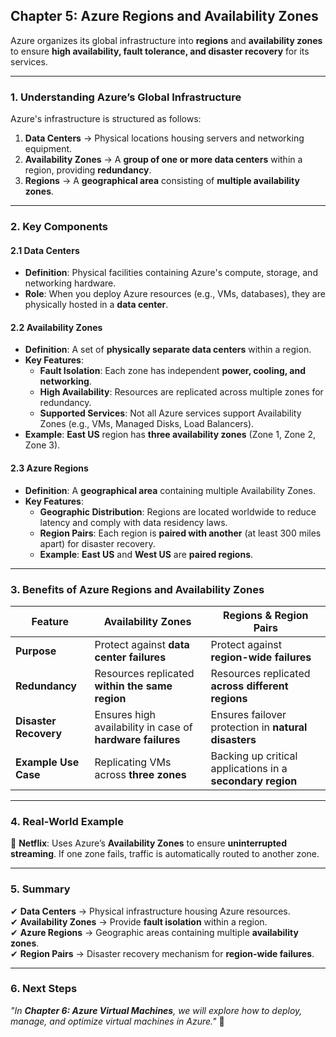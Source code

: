 ## **Chapter 5: Azure Regions and Availability Zones**  

Azure organizes its global infrastructure into **regions** and **availability zones** to ensure **high availability, fault tolerance, and disaster recovery** for its services.  

---

### **1. Understanding Azure’s Global Infrastructure**  

Azure's infrastructure is structured as follows:  
1. **Data Centers** → Physical locations housing servers and networking equipment.  
2. **Availability Zones** → A **group of one or more data centers** within a region, providing **redundancy**.  
3. **Regions** → A **geographical area** consisting of **multiple availability zones**.  

---

### **2. Key Components**  

#### **2.1 Data Centers**  
- **Definition**: Physical facilities containing Azure's compute, storage, and networking hardware.  
- **Role**: When you deploy Azure resources (e.g., VMs, databases), they are physically hosted in a **data center**.  

#### **2.2 Availability Zones**  
- **Definition**: A set of **physically separate data centers** within a region.  
- **Key Features**:  
  - **Fault Isolation**: Each zone has independent **power, cooling, and networking**.  
  - **High Availability**: Resources are replicated across multiple zones for redundancy.  
  - **Supported Services**: Not all Azure services support Availability Zones (e.g., VMs, Managed Disks, Load Balancers).  
- **Example**: **East US** region has **three availability zones** (Zone 1, Zone 2, Zone 3).  

#### **2.3 Azure Regions**  
- **Definition**: A **geographical area** containing multiple Availability Zones.  
- **Key Features**:  
  - **Geographic Distribution**: Regions are located worldwide to reduce latency and comply with data residency laws.  
  - **Region Pairs**: Each region is **paired with another** (at least 300 miles apart) for disaster recovery.  
  - **Example**: **East US** and **West US** are **paired regions**.  

---

### **3. Benefits of Azure Regions and Availability Zones**  

| **Feature**       | **Availability Zones**  | **Regions & Region Pairs**  |  
|------------------|-----------------------|--------------------------|  
| **Purpose**      | Protect against **data center failures** | Protect against **region-wide failures** |  
| **Redundancy**   | Resources replicated **within the same region** | Resources replicated **across different regions** |  
| **Disaster Recovery** | Ensures high availability in case of **hardware failures** | Ensures failover protection in **natural disasters** |  
| **Example Use Case** | Replicating VMs across **three zones** | Backing up critical applications in a **secondary region** |  

---

### **4. Real-World Example**  
🔹 **Netflix**: Uses Azure’s **Availability Zones** to ensure **uninterrupted streaming**. If one zone fails, traffic is automatically routed to another zone.  

---

### **5. Summary**  
✔ **Data Centers** → Physical infrastructure housing Azure resources.  
✔ **Availability Zones** → Provide **fault isolation** within a region.  
✔ **Azure Regions** → Geographic areas containing multiple **availability zones**.  
✔ **Region Pairs** → Disaster recovery mechanism for **region-wide failures**.  

---

### **6. Next Steps**  
*"In **Chapter 6: Azure Virtual Machines**, we will explore how to deploy, manage, and optimize virtual machines in Azure."* 🚀
